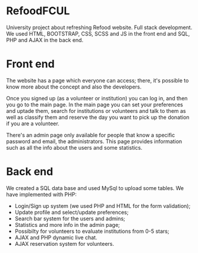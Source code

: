 # RefoodFCUL
University project about refreshing Refood website. Full stack development.<br>
We used HTML, BOOTSTRAP, CSS, SCSS and JS in the front end and SQL, PHP and AJAX in the back end.

# Front end
<p>The website has a page which everyone can access; there, it's possible to know more about the concept and also the developers.</p>
<p>Once you signed up (as a volunteer or institution) you can log in, and then you go to the main page.
In the main page you can set your preferences and uptade them, search for institutions or volunteers and talk to them as well as classify them and reserve the day you want to pick up the donation if you are a volunteer.</p>
<p>There's an admin page only available for people that know a specific password and email, the administrators. This page provides information such as all the info about the users and some statistics.</p>

# Back end
We created a SQL data base and used MySql to upload some tables.
We have implemented with PHP:
- Login/Sign up system (we used PHP and HTML for the form validation);
- Update profile and select/update preferences;
- Search bar system for the users and admins;
- Statistics and more info in the admin page;
- Possibilty for volunteers to evaluate institutions from 0-5 stars;
- AJAX and PHP dynamic live chat.
- AJAX reservation system for volunteers.
